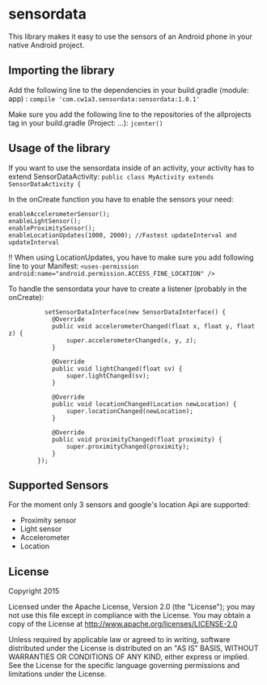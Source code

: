 # sensordata

This library makes it easy to use the sensors of an Android phone in your native Android project.

## Importing the library
Add the following line to the dependencies in your build.gradle (module: app) :
`compile 'com.cw1a3.sensordata:sensordata:1.0.1'`

Make sure you add the following line to the repositories of the allprojects tag in your build.gradle (Project: ...):
`jcenter()`

## Usage of the library
If you want to use the sensordata inside of an activity, your activity has to extend SensorDataActivity:
`public class MyActivity extends SensorDataActivity {`

In the onCreate function you have to enable the sensors your need:
```
enableAccelerometerSensor();
enableLightSensor();
enableProximitySensor();
enableLocationUpdates(1000, 2000); //Fastest updateInterval and updateInterval
```

!! When using LocationUpdates, you have to make sure you add following line to your Manifest:
`<uses-permission android:name="android.permission.ACCESS_FINE_LOCATION" />`

To handle the sensordata your have to create a listener (probably in the onCreate):
```
          setSensorDataInterface(new SensorDataInterface() {
            @Override
            public void accelerometerChanged(float x, float y, float z) {
                super.accelerometerChanged(x, y, z);
            }

            @Override
            public void lightChanged(float sv) {
                super.lightChanged(sv);
            }

            @Override
            public void locationChanged(Location newLocation) {
                super.locationChanged(newLocation);
            }

            @Override
            public void proximityChanged(float proximity) {
                super.proximityChanged(proximity);
            }
        });
```

## Supported Sensors
For the moment only 3 sensors and google's location Api are supported:
- Proximity sensor
- Light sensor
- Accelerometer
- Location

## License
Copyright 2015

Licensed under the Apache License, Version 2.0 (the "License");
you may not use this file except in compliance with the License.
You may obtain a copy of the License at http://www.apache.org/licenses/LICENSE-2.0

Unless required by applicable law or agreed to in writing, software
distributed under the License is distributed on an "AS IS" BASIS,
WITHOUT WARRANTIES OR CONDITIONS OF ANY KIND, either express or implied.
See the License for the specific language governing permissions and
limitations under the License.
